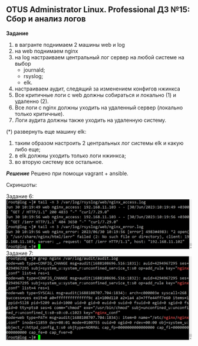 ## OTUS Administrator Linux. Professional ДЗ №15: Сбор и анализ логов

**Задание**

1. в вагранте поднимаем 2 машины web и log
2. на web поднимаем nginx
3. на log настраиваем центральный лог сервер на любой системе на выбор
   - journald;
   - rsyslog;
   - elk.
4. настраиваем аудит, следящий за изменением конфигов нжинкса
5. Все критичные логи с web должны собираться и локально (1) и удаленно (2).
6. Все логи с nginx должны уходить на удаленный сервер (локально только критичные).
7. Логи аудита должны также уходить на удаленную систему.

(\*) развернуть еще машину elk:

1. таким образом настроить 2 центральных лог системы elk и какую либо еще;
2. в elk должны уходить только логи нжинкса;
3. во вторую систему все остальное.

**_Решение_**
Решено при помощи vagrant + ansible.

Скриншоты:

Задание 6:
![скриншот](./log_nginx_rsyslog_xfer.png)
Задание 7:
![скриншот](./log_nginx_audit.png)
